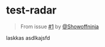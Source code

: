 # test-radar

> From issue [#1](https://github.com/Showoffninja/tech-radar-entry/issues/1) by [@Showoffninja](https://github.com/Showoffninja)

laskkas 
asdlkajsfd 
